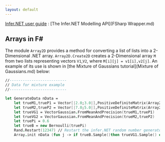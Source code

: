```yaml
---
layout: default
---
```


[Infer.NET user guide](index.md) : [The Infer.NET Modelling API](FSharp Wrapper.md)

## Arrays in F\#

The module `Array2D` provides a method for converting a list of lists into a 2-Dimensional .NET array. `Array2D.Create2D` creates a 2-Dimensional array `M` from two lists representing vectors `V1`,`V2`, where `M[i][j] = v1[i],v2[j]`. An example of its use is shown in [the Mixture of Gaussians tutorial](Mixture of Gaussians.md) below:

```fsharp
//--------------------------
// Data for mixture example
//--------------------------

let GenerateData nData =
    let trueM1,trueP1 = Vector[|2.0;3.0|],PositiveDefiniteMatrix(Array2D.create2D [ [3.0;0.2];[0.2;2.0] ])
    let trueM2,trueP2 = Vector[|7.0;5.0|],PositiveDefiniteMatrix(Array2D.create2D [ [2.0;0.4];[0.4;4.0] ])
    let trueVG1 = VectorGaussian.FromMeanAndPrecision(trueM1,trueP1)
    let trueVG2 = VectorGaussian.FromMeanAndPrecision(trueM2,trueP2)
    let truePi = 0.6
    let trueB = new Bernoulli(truePi) 
    Rand.Restart(12347) // Restart the infer.NET random number generator 
    Array.init nData (fun j -> if trueB.Sample()then trueVG1.Sample() else trueVG2.Sample())
```